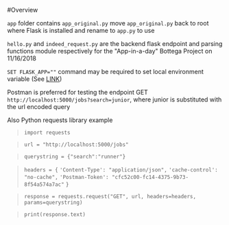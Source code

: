 #Overview

`app` folder contains `app_original.py`
move `app_original.py` back to root where Flask is installed and rename to `app.py` to use

`hello.py` and `indeed_request.py` are the backend flask endpoint and parsing functions module respectively for the "App-in-a-day" Bottega Project on 11/16/2018

`SET FLASK_APP=""` command may be required to set local environment variable (See [LINK](http://flask.pocoo.org/docs/1.0/cli/))

Postman is preferred for testing the endpoint GET `http://localhost:5000/jobs?search=junior`, where junior is substituted with the url encoded query

Also Python requests library example
>`import requests`

>`url = "http://localhost:5000/jobs"`

>`querystring = {"search":"runner"}`

>`headers = {`
>    `'Content-Type': "application/json",`
>    `'cache-control': "no-cache",`
>    `'Postman-Token': "cfc52c00-fc14-4375-9b73-8f54a574a7ac"`
>    `}`

>`response = requests.request("GET", url, headers=headers, params=querystring)`

>`print(response.text)`
